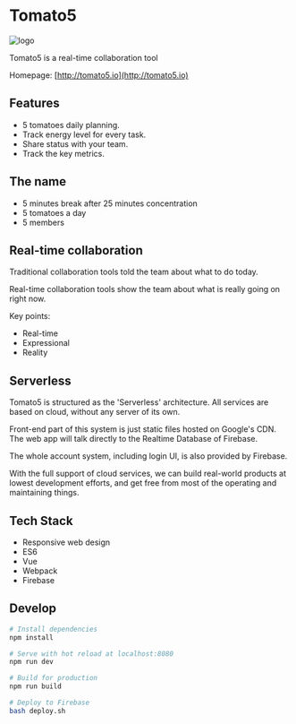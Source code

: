 # Tomato5

![logo](http://tomato5.io/static/icons/logo.png)

Tomato5 is a real-time collaboration tool

Homepage: [http://tomato5.io](http://tomato5.io)

## Features

- 5 tomatoes daily planning.
- Track energy level for every task.
- Share status with your team.
- Track the key metrics.

## The name

- 5 minutes break after 25 minutes concentration
- 5 tomatoes a day
- 5 members

## Real-time collaboration

Traditional collaboration tools told the team about what to do today.

Real-time collaboration tools show the team about what is really going on right now.

Key points:
- Real-time
- Expressional
- Reality

## Serverless

Tomato5 is structured as the 'Serverless' architecture.
All services are based on cloud, without any server of its own.

Front-end part of this system is just static files hosted on Google's CDN.
The web app will talk directly to the Realtime Database of Firebase.

The whole account system, including login UI, is also provided by Firebase.

With the full support of cloud services, we can build real-world products at lowest development efforts, and get free from most of the operating and maintaining things.

## Tech Stack

- Responsive web design
- ES6
- Vue
- Webpack
- Firebase

## Develop

``` bash
# Install dependencies
npm install

# Serve with hot reload at localhost:8080
npm run dev

# Build for production
npm run build

# Deploy to Firebase
bash deploy.sh
```
